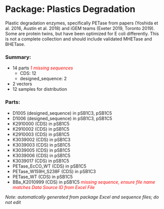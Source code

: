 # Package: Plastics Degradation

Plastic degradation enzymes, specifically PETase from papers (Yoshida et al. 2016, Austin et al. 2018) and iGEM teams (Exeter 2019, Toronto 2019). Some are protein twins, but have been optimized for E coli differently. This is not a complete collection and should include validated MHETase and BHETase. 

### Summary:

- 14 parts _<span style="color:red">1 missing sequences</span>_
    - CDS: 12
    - designed_sequence: 2
- 2 vectors
- 12 samples for distribution

### Parts:

- D1005 (designed_sequence) in pSB1C3, pSB1C5
- D1006 (designed_sequence) in pSB1C3, pSB1C5
- K2910000 (CDS) in pSB1C5
- K2910002 (CDS) in pSB1C5
- K2910003 (CDS) in pSB1C5
- K3039002 (CDS) in pSB1C3
- K3039003 (CDS) in pSB1C5
- K3039005 (CDS) in pSB1C5
- K3039006 (CDS) in pSB1C5
- K3039017 (CDS) in pSB1C5
- PETase_EcCO_WT (CDS) in pSB1C5
- PETase_W159H_S238F (CDS) in pSB1C3
- PETase_WT (CDS) in pSB1C5
- BBa_K2010999 (CDS) in pSB1C5 _<span style="color:red">missing sequence, ensure file name matches Data Source ID from Excel File</span>_

_Note: automatically generated from package Excel and sequence files; do not edit_
